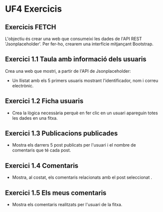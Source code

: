 # UF4 Exercicis
## Exercicis FETCH
L'objectiu és crear una web que consumeixi les dades de l'API REST 'Jsonplaceholder'. 
Per fer-ho, crearem una interfície mitjançant Bootstrap.
## Exercici 1.1 Taula amb informació dels usuaris
Crea una web que mostri, a partir de l'API de Jsonplaceholder:
- Un llistat amb els 5 primers usuaris mostrant l'identificador, nom i correu electrònic.
## Exercici 1.2 Ficha usuaris
- Crea la lògica necessària perquè en fer clic en un usuari apareguin totes les dades en una fitxa.
## Exercici 1.3 Publicacions publicades
- Mostra els darrers 5 post publicats per l'usuari i el nombre de comentaris que té cada post.
## Exercici 1.4 Comentaris
- Mostra, al costat, els comentaris relacionats amb el post seleccionat .
## Exercici 1.5 Els meus comentaris
- Mostra els comentaris realitzats per l'usuari de la fitxa.
